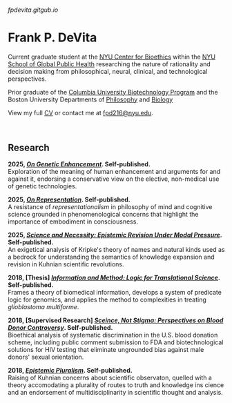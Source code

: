 ###### fpdevita.gitgub.io

# Frank P. DeVita
Current graduate student at the [NYU Center for Bioethics](https://wp.nyu.edu/centerforbioethics/) within the [NYU School of Global Public Health](https://publichealth.nyu.edu/) researching the nature of rationality and decision making from philosophical, neural, clinical, and technological perspectives.

Prior graduate of the [Columbia University Biotechnology Program](https://biology.columbia.edu/content/ma-program) and the Boston University Departments of [Philosophy](https://www.bu.edu/philo/) and [Biology](https://www.bu.edu/biology/)

View my full [CV](www.google.com) or contact me at [fpd216@nyu.edu](mailto:fpd216@nyu.edu).

<br>

## Research

**2025, [_On Genetic Enhancement_](www.google.com). Self-published.**\
Exploration of the meaning of human enhancement and arguments for and against it, endorsing a conservative view on the elective, non-medical use of genetic technologies.

**2025, [_On Representation_](www.google.com). Self-published.**\
A resistance of _representationalism_ in philosophy of mind and cognitive science grounded in phenomenological concerns that highlight the importance of embodiment in consciousness.

**2025, [_Science and Necessity: Epistemic Revision Under Modal Pressure_](www.google.com). Self-published.**\
An exigetical analysis of Kripke's theory of names and natural kinds used as a bedrock for understanding the semantics of knowledge expansion and revision in Kuhnian scientific revolutions.

**2018, [Thesis] [_Information and Method: Logic for Translational Science_](www.google.com). Self-published.**\
Frames a theory of biomedical information, develops a system of predicate logic for genomics, and applies the method to complexities in treating _glioblastoma multiforme_.

**2018, [Supervised Research] [_Sceince, Not Stigma: Perspectives on Blood Donor Controversy_](www.google.com). Self-published.**\
Bioethical analysis of systematic discrimination in the U.S. blood donation scheme, including public comment submission to FDA and biotechnological solutions for HIV testing that eliminate ungrounded bias against male donors' sexual orientation.

**2018, [_Epistemic Pluralism_](www.google.com). Self-published.**\
Raising of Kuhnian concerns about scientific observaton, quelled with a theory accomodating a plurality of routes to truth and knowledge ins cience and an endorsement of multidisciplinarity in scientific thought and analysis.
